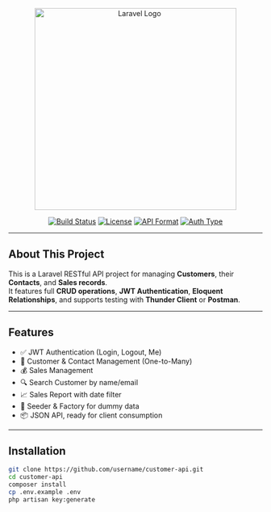 <p align="center">
  <a href="https://laravel.com" target="_blank">
    <img src="https://raw.githubusercontent.com/laravel/art/master/logo-lockup/5%20SVG/2%20CMYK/1%20Full%20Color/laravel-logolockup-cmyk-red.svg" width="400" alt="Laravel Logo">
  </a>
</p>

<p align="center">
  <a href="#"><img src="https://img.shields.io/badge/build-passing-brightgreen" alt="Build Status"></a>
  <a href="#"><img src="https://img.shields.io/badge/license-MIT-blue.svg" alt="License"></a>
  <a href="#"><img src="https://img.shields.io/badge/api-json-lightgrey" alt="API Format"></a>
  <a href="#"><img src="https://img.shields.io/badge/auth-JWT-orange" alt="Auth Type"></a>
</p>

---

## About This Project

This is a Laravel RESTful API project for managing **Customers**, their **Contacts**, and **Sales records**.  
It features full **CRUD operations**, **JWT Authentication**, **Eloquent Relationships**, and supports testing with **Thunder Client** or **Postman**.

---

## Features

- ✅ JWT Authentication (Login, Logout, Me)
- 👥 Customer & Contact Management (One-to-Many)
- 💰 Sales Management
- 🔍 Search Customer by name/email
- 📈 Sales Report with date filter
- 🌱 Seeder & Factory for dummy data
- 📦 JSON API, ready for client consumption

---

## Installation

```bash
git clone https://github.com/username/customer-api.git
cd customer-api
composer install
cp .env.example .env
php artisan key:generate

